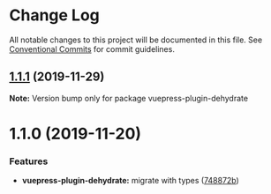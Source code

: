 # Change Log

All notable changes to this project will be documented in this file.
See [Conventional Commits](https://conventionalcommits.org) for commit guidelines.

## [1.1.1](https://github.com/vuepress/vuepress-community/compare/vuepress-plugin-dehydrate@1.1.0...vuepress-plugin-dehydrate@1.1.1) (2019-11-29)

**Note:** Version bump only for package vuepress-plugin-dehydrate

# 1.1.0 (2019-11-20)

### Features

- **vuepress-plugin-dehydrate:** migrate with types ([748872b](https://github.com/vuepress/vuepress-community/commit/748872bafaadad941798412665d0e20d077999fb))
